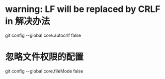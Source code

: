 # warning: LF will be replaced by CRLF in 解决办法
git config --global core.autocrlf false

# 忽略文件权限的配置
git config --global core.fileMode false